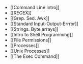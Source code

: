 - [[Command Line Intro]]
- [[REGEX]]
- [[Grep. Sed. Awk]]
- [[Standard Input-Output-Errror]]
- [[Strings. Byte arrays]]
- [[Intro to Shell Programming]]
- [[File Permissions]]
- [[Processes]]
- [[Unix Processes]]
- [[The Exec Command]]